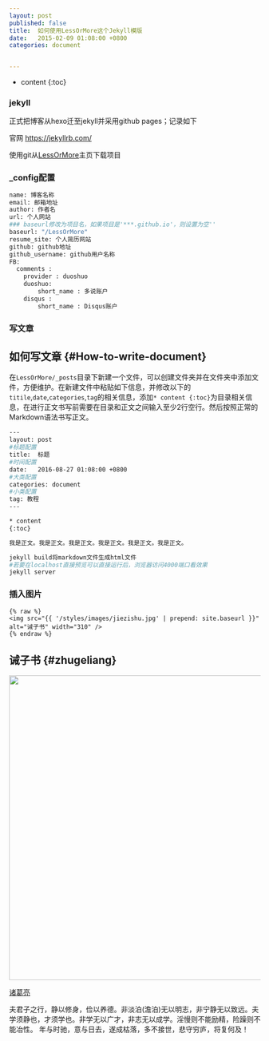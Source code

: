 ```yaml
---
layout: post
published: false
title:  如何使用LessOrMore这个Jekyll模版
date:   2015-02-09 01:08:00 +0800
categories: document


---
```


* content
{:toc}


### jekyll
正式把博客从hexo迁至jekyll并采用github pages；记录如下

官网 https://jekyllrb.com/

使用git从[LessOrMore](https://github.com/luoyan35714/LessOrMore.git)主页下载项目

###  \_config配置

```bash
name: 博客名称
email: 邮箱地址
author: 作者名
url: 个人网站
### baseurl修改为项目名，如果项目是'***.github.io'，则设置为空''
baseurl: "/LessOrMore"
resume_site: 个人简历网站
github: github地址
github_username: github用户名称
FB:
  comments :
    provider : duoshuo
    duoshuo:
        short_name : 多说账户
    disqus :
        short_name : Disqus账户
```

### 写文章

如何写文章							{#How-to-write-document}
------------------------------------

在`LessOrMore/_posts`目录下新建一个文件，可以创建文件夹并在文件夹中添加文件，方便维护。在新建文件中粘贴如下信息，并修改以下的`titile`,`date`,`categories`,`tag`的相关信息，添加`* content {:toc}`为目录相关信息，在进行正文书写前需要在目录和正文之间输入至少2行空行。然后按照正常的Markdown语法书写正文。

```bash
---
layout: post
#标题配置
title:  标题
#时间配置
date:   2016-08-27 01:08:00 +0800
#大类配置
categories: document
#小类配置
tag: 教程
---

* content
{:toc}

我是正文。我是正文。我是正文。我是正文。我是正文。我是正文。
```

```bash
jekyll build将markdown文件生成html文件
#若要在localhost直接预览可以直接运行后，浏览器访问4000端口看效果
jekyll server
```

### 插入图片
```
{% raw %}
<img src="{{ '/styles/images/jiezishu.jpg' | prepend: site.baseurl }}" alt="诫子书" width="310" />
{% endraw %}
```

诫子书				{#zhugeliang}
------------------------

<img src="{{ '/styles/images/jiezishu.jpg' | prepend: site.baseurl }}" alt="" width="610" />

[诸葛亮](#)


夫君子之行，静以修身，俭以养德。非淡泊(澹泊)无以明志，非宁静无以致远。夫学须静也，才须学也。非学无以广才，非志无以成学。淫慢则不能励精，险躁则不能冶性。
年与时驰，意与日去，遂成枯落，多不接世，悲守穷庐，将复何及！
